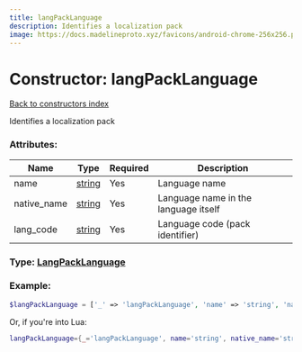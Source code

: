 ```yaml
---
title: langPackLanguage
description: Identifies a localization pack
image: https://docs.madelineproto.xyz/favicons/android-chrome-256x256.png
---
```

# Constructor: langPackLanguage  
[Back to constructors index](index.md)



Identifies a localization pack

### Attributes:

| Name     |    Type       | Required | Description |
|----------|---------------|----------|-------------|
|name|[string](../types/string.md) | Yes|Language name|
|native\_name|[string](../types/string.md) | Yes|Language name in the language itself|
|lang\_code|[string](../types/string.md) | Yes|Language code (pack identifier)|



### Type: [LangPackLanguage](../types/LangPackLanguage.md)


### Example:

```php
$langPackLanguage = ['_' => 'langPackLanguage', 'name' => 'string', 'native_name' => 'string', 'lang_code' => 'string'];
```  


Or, if you're into Lua:

```lua
langPackLanguage={_='langPackLanguage', name='string', native_name='string', lang_code='string'}

```


